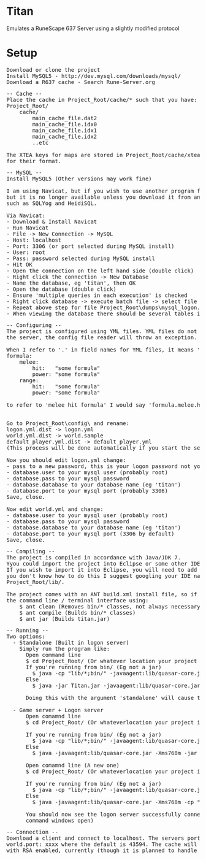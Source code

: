 # Titan
Emulates a RuneScape 637 Server using a slightly modified protocol

# Setup
<pre>
Download or clone the project
Install MySQL5 - http://dev.mysql.com/downloads/mysql/
Download a R637 cache - Search Rune-Server.org
</pre>

<pre>
-- Cache --
Place the cache in Project_Root/cache/* such that you have:
Project_Root/
    cache/
        main_cache_file.dat2
        main_cache_file.idx0
        main_cache_file.idx1
        main_cache_file.idx2
        ..etc

The XTEA keys for maps are stored in Project_Root/cache/xteas.xstore2. See the XTEAStore class in the project
for their format.
</pre>

<pre>
-- MySQL --
Install MySQL5 (Other versions may work fine)

I am using Navicat, but if you wish to use another program feel free (Ubuntu: "Emma", Mac/Windows: "MySQL workbench"). They used to have a free MySQL version,
but it is no longer available unless you download it from an "alternative source". There are free alternatives,
such as SQLYog and HeidiSQL.

Via Navicat:
- Download & Install Navicat
- Run Navicat
- File -> New Connection -> MySQL
- Host: localhost
- Port: 3306 (or port selected during MySQL install)
- User: root
- Pass: password selected during MySQL install
- Hit OK
- Open the connection on the left hand side (double click)
- Right click the connection -> New Database
- Name the database, eg 'titan', then OK
- Open the database (double click)
- Ensure 'multiple queries in each execution' is checked
- Right click database -> execute batch file -> select file from Project_Root\sql\dumps\mysql_world.sql -> Start -> Wait
- Repeat above step for file Project_Root\dumps\mysql_logon.sql
- When viewing the database there should be several tables in there, including 'profiles'.
</pre>

<pre>
-- Configuring --
The project is configured using YML files. YML files do not accept tabs, instead use spaces. If a tab is found when running
the server, the config file reader will throw an exception.  

When I refer to '.' in field names for YML files, it means 'the subsection called'. For example, if I had:
formula:
    melee:
        hit:   "some formula"
        power: "some formula"
    range:
        hit:   "some formula"
        power: "some formula"

to refer to 'melee hit formula' I would say 'formula.melee.hit'. Or formula.range.power for range power, etc.


Go to Project_Root\config\ and rename:
logon.yml.dist -> logon.yml
world.yml.dist -> world.sample
default_player.yml.dist -> default_player.yml
(This process will be done automatically if you start the server before hand, but will not have reasonable values for the database config!)

Now you should edit logon.yml change:
- pass to a new password, this is your logon password not your database password. If this is found out by someone, they can modify anyones profile in any manner they like. (Add items, corrupt it, reset it, change rights to admin, set skills to any level, set health, location, equipment) - Basically, make it a strong password!
- database.user to your mysql user (probably root)
- database.pass to your mysql password
- database.database to your database name (eg 'titan')
- database.port to your mysql port (probably 3306)
Save, close.

Now edit world.yml and change:
- database.user to your mysql user (probably root)
- database.pass to your mysql password
- database.database to your database name (eg 'titan')
- database.port to your mysql port (3306 by default)
Save, close.
</pre>

<pre>
-- Compiling --
The project is compiled in accordance with Java/JDK 7.  
Yyou could import the project into Eclipse or some other IDE.
If you wish to import it into Eclipse, you will need to add all .jar files from lib/ to your classpath, if
you don't know how to do this I suggest googling your IDE name with 'classpath setup' to add the .jar files from
Project_Root/lib/.

The project comes with an ANT build.xml install file, so if you have ANT installed, you can compile it through
the command line / terminal interface using:
	$ ant clean (Removes bin/* classes, not always necessary)
	$ ant compile (Builds bin/* classes)
	$ ant jar (Builds titan.jar)
</pre>

<pre>
-- Running --
Two options: 
  - Standalone (Built in logon server)
    Simply run the program like:
      Open command line
      $ cd Project_Root/ (Or whatever location your project is in)
      If you're running from bin/ (Eg not a jar)
      	$ java -cp "lib/*;bin/" -javaagent:lib/quasar-core.jar -Xms768m org.maxgamer.rs.core.RSBootstrap
      Else
      	$ java -jar Titan.jar -javaagent:lib/quasar-core.jar -Xms768m 
      	
      Doing this with the argument 'standalone' will cause the program to start an internal logon server for itself.
      
  - Game server + Logon server
      Open comamnd line
      $ cd Project_Root/ (Or whateverlocation your project is in)
      
      If you're running from bin/ (Eg not a jar)
      	$ java -cp "lib/*;bin/" -javaagent:lib/quasar-core.jar -Xms768m org.maxgamer.rs.core.RSBootstrap game-only
      Else
      	$ java -javaagent:lib/quasar-core.jar -Xms768m -jar Titan.jar game-only
      
      Open comamnd line (A new one)
      $ cd Project_Root/ (Or whateverlocation your project is in)
      
      If you're running from bin/ (Eg not a jar)
      	$ java -cp "lib/*;bin/" -javaagent:lib/quasar-core.jar -Xms768m org.maxgamer.rs.logonv4.logon.LogonServer
      Else
      	$ java -javaagent:lib/quasar-core.jar -Xms768m -cp "Titan.jar;lib/*" org.maxgamer.rs.logonv4.logon.LogonServer
      
      You should now see the logon server successfully connect to the game server and visa versa (You should have two
      command windows open)
</pre>

<pre>
-- Connection --
Download a client and connect to localhost. The servers port is available in the config file in world.yml under
world.port: xxxx where the default is 43594. The cache will download automatically. The server does not handle clients
with RSA enabled, currently (though it is planned to handle both enabled and disabled RSA clients seamlessly later)
</pre>
